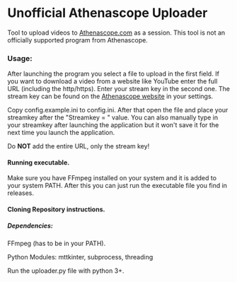 # Unofficial Athenascope Uploader
 Tool to upload videos to [Athenascope.com](https://athenascope.com/) as a session.
 This tool is not an officially supported program from Athenascope.

### Usage: 
After launching the program you select a file to upload in the first field. If you want to download a video from a website like YouTube enter the full URL (including the http/https). Enter your stream key in the second one. The stream key can be found on the [Athenascope website](https://athenascope.com/) in your settings.

Copy config.example.ini to config.ini. After that open the file and place your streamkey after the "Streamkey = " value.
You can also manually type in your streamkey after launching the application but it won't save it for the next time you launch the application.

Do **NOT** add the entire URL, only the stream key!

#### Running executable.

Make sure you have FFmpeg installed on your system and it is added to your system PATH.
After this you can just run the executable file you find in releases.

#### Cloning Repository instructions.

##### Dependencies:
FFmpeg (has to be in your PATH).

Python Modules:
mttkinter, subprocess, threading

Run the uploader.py file with python 3+.


